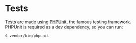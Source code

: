 # Tests

Tests are made using [PHPUnit](https://phpunit.de/), the famous testing framework.<br>
PHPUnit is required as a dev dependency, so you can run:

    $ vendor/bin/phpunit
